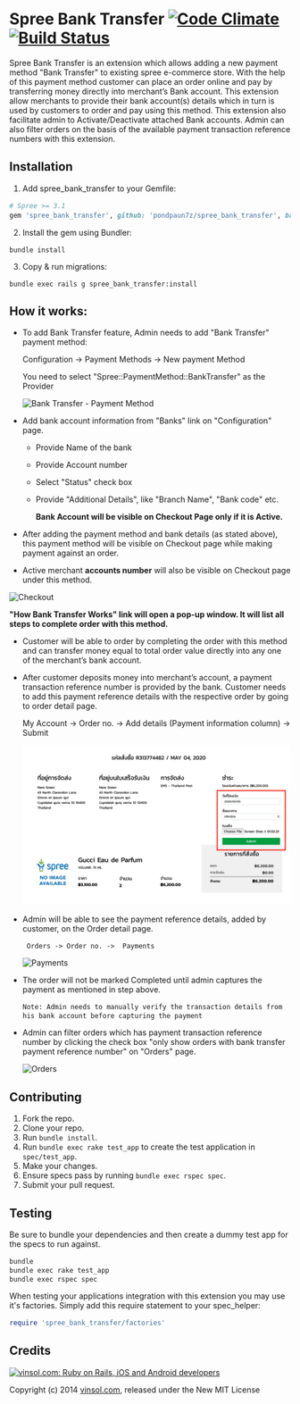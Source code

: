 Spree Bank Transfer [![Code Climate](https://codeclimate.com/github/vinsol/spree_bank_transfer.png)](https://codeclimate.com/github/vinsol/spree_bank_transfer) [![Build Status](https://travis-ci.org/vinsol/spree_bank_transfer.png?branch=master)](https://travis-ci.org/vinsol/spree_bank_transfer)
=================

Spree Bank Transfer is an extension which allows adding a new payment method "Bank Transfer" to existing spree e-commerce store. With the help of this payment method customer can place an order online and pay by transferring money directly into merchant’s  Bank account.  This extension allow merchants to provide their bank account(s) details which in turn is used by customers to order and pay using this method. This extension also facilitate admin to Activate/Deactivate attached Bank accounts. Admin can also filter orders on the basis of the available payment transaction reference numbers with this extension.


Installation
------------

1. Add spree_bank_transfer to your Gemfile:

```ruby
# Spree >= 3.1
gem 'spree_bank_transfer', github: 'pondpaun7z/spree_bank_transfer', branch: "4-1-stable"
```

2. Install the gem using Bundler:

```shell
bundle install
```

3. Copy & run migrations:

```shell
bundle exec rails g spree_bank_transfer:install
```

How it works:
---

* To add Bank Transfer feature, Admin needs to add "Bank Transfer" payment method:

   Configuration -> Payment Methods -> New payment Method

   You need to select "Spree::PaymentMethod::BankTransfer" as the Provider

  ![Bank Transfer - Payment Method](https://s3.amazonaws.com/gems-and-extensions-screenshots/Bank+Transfer/Bank-Transfer-Payment-Method.png)

* Add bank account information from "Banks" link on "Configuration" page.

  - Provide Name of the bank
  - Provide Account number
  - Select "Status" check box
  - Provide "Additional Details", like "Branch Name", "Bank code" etc.


    **Bank Account will be visible on Checkout Page only if it is Active.**
* After adding the payment method and bank details (as stated above), this payment method will be visible on Checkout page while making payment against an order.

*  Active merchant **accounts number** will also be visible on Checkout page under this method.

  ![Checkout](https://s3.amazonaws.com/gems-and-extensions-screenshots/Bank+Transfer/Checkout.png)

**"How Bank  Transfer Works" link will open a pop-up window. It will list all steps to complete order with this method.**

* Customer will be able to order by completing the order with this method and can transfer money equal to total order
  value directly into any one of the merchant’s bank account.

* After customer deposits money into merchant’s account, a payment transaction reference number is provided by the bank.   Customer needs to add this payment reference details with the respective order by going to order detail page.

     My Account -> Order no. -> Add details (Payment information column) -> Submit

  ![Payment Info](https://github.com/pondpaun7z/spree_bank_transfer/blob/master/app/assets/images/payment_details.png?raw=true)

* Admin will be able to see the payment reference details, added by customer, on the Order detail page.

       Orders -> Order no. ->  Payments

  ![Payments](https://s3.amazonaws.com/gems-and-extensions-screenshots/Bank+Transfer/admin-payment.png)

* The order will not be marked Completed  until admin captures the payment as mentioned in step above.

      Note: Admin needs to manually verify the transaction details from his bank account before capturing the payment

* Admin can filter orders which has payment transaction reference number by clicking the check box "only show orders with   bank transfer payment reference number" on "Orders" page.

  ![Orders](https://s3.amazonaws.com/gems-and-extensions-screenshots/Bank+Transfer/order-filter.png)



Contributing
------------

1. Fork the repo.
2. Clone your repo.
3. Run `bundle install`.
4. Run `bundle exec rake test_app` to create the test application in `spec/test_app`.
5. Make your changes.
6. Ensure specs pass by running `bundle exec rspec spec`.
7. Submit your pull request.

Testing
-------

Be sure to bundle your dependencies and then create a dummy test app for the specs to run against.

```shell
bundle
bundle exec rake test_app
bundle exec rspec spec
```

When testing your applications integration with this extension you may use it's factories.
Simply add this require statement to your spec_helper:

```ruby
require 'spree_bank_transfer/factories'
```


Credits
-------

[![vinsol.com: Ruby on Rails, iOS and Android developers](http://vinsol.com/vin_logo.png "Ruby on Rails, iOS and Android developers")](http://vinsol.com)

Copyright (c) 2014 [vinsol.com](http://vinsol.com "Ruby on Rails, iOS and Android developers"), released under the New MIT License

